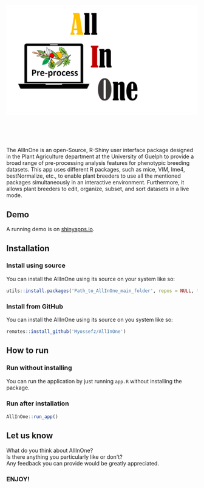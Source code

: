 
<!-- README.md is generated from README.Rmd. Please edit that file -->

# <img src="inst/app/www/Picture.png" width="600px" align="center"/>
<br/>
<br/>
<br/>


The AllInOne is an open-Source, R-Shiny user interface package designed in the Plant Agriculture department at the University of Guelph to provide a broad range of pre-processing analysis features for phenotypic breeding datasets. This app uses different R packages, such as mice, VIM, lme4, bestNormalize, etc., to enable plant breeders to use all the mentioned packages simultaneously in an interactive environment. Furthermore, it allows plant breeders to edit, organize, subset, and sort datasets in a live mode.

## Demo

A running demo is on [shinyapps.io](https://AllInOne.alihdr.ir/app/).


## Installation

### Install using source

You can install the AllInOne using its source on your system like so:

``` r
utils::install.packages('Path_to_AllInOne_main_folder', repos = NULL, type="source")
```

### Install from GitHub

You can install the AllInOne using its source on you system like so:

``` r
remotes::install_github('Myossefz/AllInOne')
```


## How to run

### Run without installing

You can run the application by just running `app.R` without installing the package.

### Run after installation

``` r
AllInOne::run_app()
```

## Let us know
What do you think about AllInOne?
<br/>
Is there anything you particularly like or don't?
<br/>
Any feedback you can provide would be greatly appreciated.
<br/>
 
### ENJOY!
   
